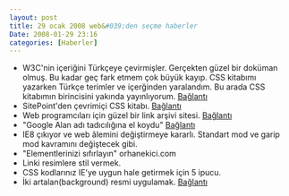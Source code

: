 ```yaml
---
layout: post
title: 29 ocak 2008 web&#039;den seçme haberler
Date: 2008-01-29 23:16
categories: [Haberler]
---
```


-   W3C'nin içeriğini Türkçeye çevirmişler. Gerçekten güzel bir doküman
    olmuş. Bu kadar geç fark etmem çok büyük kayıp. CSS kitabımı
    yazarken Türkçe terimler ve içerğinden yaralandım. Bu arada CSS
    kitabımın birincisini yakında yayınlıyorum. [Bağlantı][]
-   SitePoint'den çevrimiçi CSS kitabı. [Bağlantı][1]
-   Web programcıları için güzel bir link arşivi sitesi. [Bağlantı][2]
-   "Google Alan adı tadıcılığına el koydu" [Bağlantı][3]
-   IE8 çıkıyor ve web âlemini değiştirmeye kararlı. Standart mod ve
    garip mod kavramını değiştecek gibi.
-   "Elementlerinizi sıfırlayın" orhanekici.com
-   Linki resimlere stil vermek.
-   CSS kodlarınız IE'ye uygun hale getirmek için 5 ipucu.
-   İki artalan(background) resmi uygulamak. [Bağlantı][9]


  [Bağlantı]: http://www.belgeler.org/recs/css2/index.html#index-toc
    "W3C içeriği Türkçe"
  [1]: http://reference.sitepoint.com/css "CSS kitabı"
  [2]: http://webdevelopersfieldguide.com/#csstechniques "linkler"
  [3]: http://www.suaygiri.com/alan-adi-tadiciligina-google-el-koydu/
    "Tatlı alan adı"
  [9]: http://techknack.blogspot.com/2008/01/css-trick-two-background-images.html
    "iki artalan"
